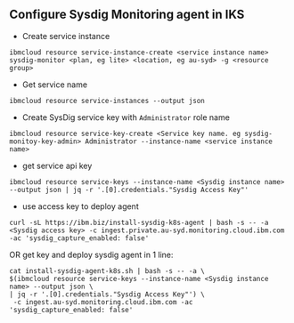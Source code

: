 ## Configure Sysdig Monitoring agent in IKS

* Create service instance

```
ibmcloud resource service-instance-create <service instance name> sysdig-monitor <plan, eg lite> <location, eg au-syd> -g <resource group>
```

* Get service name

```
ibmcloud resource service-instances --output json
```

* Create SysDig service key  with `Administrator` role name

```
ibmcloud resource service-key-create <Service key name. eg sysdig-monitoy-key-admin> Administrator --instance-name <service instance name>
```

* get service api key
```
ibmcloud resource service-keys --instance-name <Sysdig instance name>  --output json | jq -r '.[0].credentials."Sysdig Access Key"'
```

* use access key to deploy agent
```
curl -sL https://ibm.biz/install-sysdig-k8s-agent | bash -s -- -a <Sysdig access key> -c ingest.private.au-syd.monitoring.cloud.ibm.com -ac 'sysdig_capture_enabled: false'
```

OR get key and deploy sysdig agent in 1 line: 

```
cat install-sysdig-agent-k8s.sh | bash -s -- -a \
$(ibmcloud resource service-keys --instance-name <Sysdig instance name> --output json \
| jq -r '.[0].credentials."Sysdig Access Key"') \
 -c ingest.au-syd.monitoring.cloud.ibm.com -ac 'sysdig_capture_enabled: false'
```

